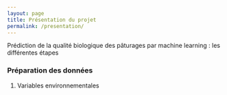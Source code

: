 ```yaml
---
layout: page
title: Présentation du projet
permalink: /presentation/
---
```


Prédiction de la qualité biologique des pâturages par machine learning : les différentes étapes 

### Préparation des données


1. Variables environnementales

